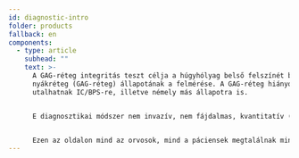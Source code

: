 ```yaml
---
id: diagnostic-intro
folder: products
fallback: en
components:
  - type: article
    subhead: ""
    text: >-
      A GAG-réteg integritás teszt célja a húgyhólyag belső felszínét borító
      nyákréteg (GAG-réteg) állapotának a felmérése. A GAG-réteg hiányosságai
      utalhatnak IC/BPS-re, illetve némely más állapotra is.  


      E diagnosztikai módszer nem invazív, nem fájdalmas, kvantitatív (számszerűsített) adatokat szolgáltat, és a páciensek otthon, egyedül is el tudják végezni. 


      Ezen az oldalon mind az orvosok, mind a páciensek megtalálnak minden szükséges információt a GAG-réteg integritás teszt elvégzéséhez.
---
```

